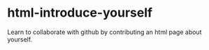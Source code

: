 # html-introduce-yourself
Learn to collaborate with github by contributing an html page about yourself.
